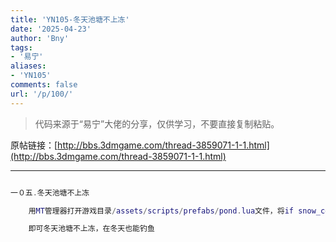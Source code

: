 ```yaml
---
title: 'YN105-冬天池塘不上冻'
date: '2025-04-23'
author: 'Bny'
tags:
- '易宁'
aliases:
- 'YN105'
comments: false
url: '/p/100/'
---
```


> 代码来源于“易宁”大佬的分享，仅供学习，不要直接复制粘贴。

原帖链接：[http://bbs.3dmgame.com/thread-3859071-1-1.html](http://bbs.3dmgame.com/thread-3859071-1-1.html)

---

```lua  

一０五.冬天池塘不上冻

	用MT管理器打开游戏目录/assets/scripts/prefabs/pond.lua文件，将if snow_cover > thresh and not inst.frozen then替换为if snow_cover > thresh and inst.frozen then

	即可冬天池塘不上冻，在冬天也能钓鱼

```  

